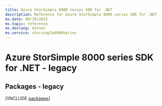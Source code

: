 ```yaml
---
title: Azure StorSimple 8000 series SDK for .NET
description: Reference for Azure StorSimple 8000 series SDK for .NET
ms.date: 08/18/2025
ms.topic: reference
ms.devlang: dotnet
ms.service: storsimple8000series
---
```

# Azure StorSimple 8000 series SDK for .NET - legacy
## Packages - legacy
[!INCLUDE [packages](storsimple-8000-series-index.md)]
